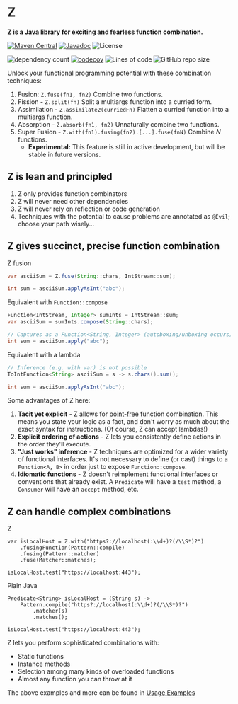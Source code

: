 # Z

**Z is a Java library for exciting and fearless function combination.**

[![Maven Central](https://img.shields.io/maven-central/v/so.dang.cool/z.svg?label=Maven%20Central)](https://search.maven.org/search?q=g:%22so.dang.cool%22%20AND%20a:%22z%22)
[![Javadoc](https://javadoc.io/badge2/so.dang.cool/z/javadoc.svg)](https://javadoc.io/doc/so.dang.cool/z)
![License](https://img.shields.io/github/license/hiljusti/z)

![dependency count](https://img.shields.io/badge/dependencies-0-brightgreen)
[![codecov](https://codecov.io/gh/hiljusti/z/branch/core/graph/badge.svg?token=CF80PDSXUB)](https://codecov.io/gh/hiljusti/z)
![Lines of code](https://img.shields.io/tokei/lines/github/hiljusti/z)
![GitHub repo size](https://img.shields.io/github/repo-size/hiljusti/z)

Unlock your functional programming potential with these combination techniques:

1. Fusion: `Z.fuse(fn1, fn2)` Combine two functions.
1. Fission - `Z.split(fn)` Split a multiargs function into a curried form.
1. Assimilation - `Z.assimilate2(curriedFn)` Flatten a curried function into a
    multiargs function.
1. Absorption - `Z.absorb(fn1, fn2)` Unnaturally combine two functions.
1. Super Fusion - `Z.with(fn1).fusing(fn2).[...].fuse(fnN)` Combine _N_
    functions.
    - **Experimental:** This feature is still in active development, but will
    be stable in future versions.

## Z is lean and principled

1. Z only provides function combinators
1. Z will never need other dependencies
1. Z will never rely on reflection or code generation
1. Techniques with the potential to cause problems are annotated as `@Evil`;
    choose your path wisely...

## Z gives succinct, precise function combination

Z fusion

```java
var asciiSum = Z.fuse(String::chars, IntStream::sum);

int sum = asciiSum.applyAsInt("abc");
```

Equivalent with `Function::compose`

```java
Function<IntStream, Integer> sumInts = IntStream::sum;
var asciiSum = sumInts.compose(String::chars);

// Captures as a Function<String, Integer> (autoboxing/unboxing occurs)
int sum = asciiSum.apply("abc");
```

Equivalent with a lambda

```java
// Inference (e.g. with var) is not possible
ToIntFunction<String> asciiSum = s -> s.chars().sum();

int sum = asciiSum.applyAsInt("abc");
```

Some advantages of Z here:

1. **Tacit yet explicit** - Z allows for [point-free](https://en.wikipedia.org/wiki/Tacit_programming)
    function combination. This means you state your logic as a fact, and don't
    worry as much about the exact syntax for instructions. (Of course, Z can
    accept lambdas!)
1. **Explicit ordering of actions** - Z lets you consistently define actions in
    the order they'll execute.
1. **"Just works" inference** - Z techniques are optimized for a wider variety
    of functional interfaces. It's not necessary to define (or cast) things to
    a `Function<A, B>` in order just to expose `Function::compose`.
1. **Idiomatic functions** - Z doesn't reimplement functional interfaces or
    conventions that already exist. A `Predicate` will have a `test` method, a
    `Consumer` will have an `accept` method, etc.

## Z can handle complex combinations

Z

```
var isLocalHost = Z.with("https?://localhost(:\\d+)?(/\\S*)?")
    .fusingFunction(Pattern::compile)
    .fusing(Pattern::matcher)
    .fuse(Matcher::matches);

isLocalHost.test("https://localhost:443");
```

Plain Java

```
Predicate<String> isLocalHost = (String s) ->
    Pattern.compile("https?://localhost(:\\d+)?(/\\S*)?")
        .matcher(s)
        .matches();

isLocalHost.test("https://localhost:443");
```

Z lets you perform sophisticated combinations with:

* Static functions
* Instance methods
* Selection among many kinds of overloaded functions
* Almost any function you can throw at it

The above examples and more can be found in [Usage Examples](https://github.com/hiljusti/z/blob/HEAD/src/test/java/so/dang/cool/z/UsageExamples.java)
